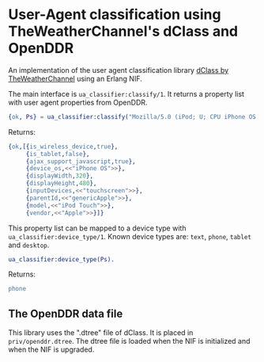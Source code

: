 User-Agent classification using TheWeatherChannel's dClass and OpenDDR
======================================================================

An implementation of the user agent classification library [dClass by TheWeatherChannel](https://github.com/TheWeatherChannel/dClass) using an Erlang NIF.


The main interface is `ua_classifier:classify/1`.  It returns a property list with user agent properties from OpenDDR.

```erlang
{ok, Ps} = ua_classifier:classify("Mozilla/5.0 (iPod; U; CPU iPhone OS 4_0 like Mac OS X; en-us) AppleWebKit/532.9 (KHTML, like Gecko) Version/4.0.5 Mobile/8A293 Safari/6531.22.7").
```

Returns:

```erlang
{ok,[{is_wireless_device,true},
     {is_tablet,false},
     {ajax_support_javascript,true},
     {device_os,<<"iPhone OS">>},
     {displayWidth,320},
     {displayHeight,480},
     {inputDevices,<<"touchscreen">>},
     {parentId,<<"genericApple">>},
     {model,<<"iPod Touch">>},
     {vendor,<<"Apple">>}]}
```

This property list can be mapped to a device type with `ua_classifier:device_type/1`.
Known device types are: `text`, `phone`, `tablet` and `desktop`.

```erlang
ua_classifier:device_type(Ps).
```

Returns:

```erlang
phone
```


The OpenDDR data file
---------------------

This library uses the ".dtree" file of dClass. It is placed in `priv/openddr.dtree`.
The dtree file is loaded when the NIF is initialized and when the NIF is upgraded.


